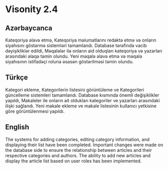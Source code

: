 # Visonity 2.4


## Azərbaycanca
Kateqoriya əlavə etmə, Kateqoriya məlumatlarını redaktə etmə və onların siyahısını göstərmə sistemləri tamamlandı. Database tərəfində vacib dəyişikliklər edildi, Məqalələr ilə onların aid olduqları kateqoriya və yazarları arasındaki əlaqə təmin olundu. Yeni məqalə əlavə etmə və məqalə siyahısının istifadəçi roluna əsasən göstərilməsi təmin olundu. 

## Türkçe
Kategori ekleme, Kategorilerin listesini görüntüleme ve Kategorileri güncelleme sistemleri tamamlandı. Database kısmında önemli değişiklikler yapıldı, Makaleler ile onların ait oldukları kategoriler ve yazarları arasındaki ilişki sağlandı. Yeni makale ekleme ve makale listesinin kullanıcı yetkisine göre görüntülenmesi yapıldı.

## English
The systems for adding categories, editing category information, and displaying their list have been completed. Important changes were made on the database side to ensure the relationship between articles and their respective categories and authors. The ability to add new articles and display the article list based on user roles has been implemented.